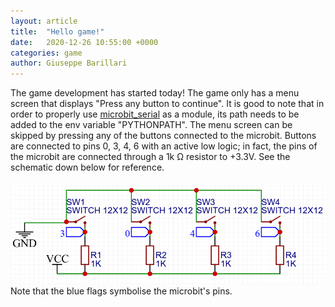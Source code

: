 ```yaml
---
layout: article
title:  "Hello game!"
date:   2020-12-26 10:55:00 +0000
categories: game
author: Giuseppe Barillari
---
```

The game development has started today! The game only has a menu screen that displays "Press any button to continue". It is good to note that in order to properly use [microbit_serial][serial] as a module, its path needs to be added to the env variable "PYTHONPATH". The menu screen can be skipped by pressing any of the buttons connected to the microbit. Buttons are connected to pins 0, 3, 4, 6 with an active low logic; in fact, the pins of the microbit are connected through a 1k Ω resistor to +3.3V. See the schematic down below for reference.
<br>
<br>
![alt text](/res/buttons-schematic.png "Schematic")
<br>
Note that the blue flags symbolise the microbit's pins.

[serial]: https://github.com/Micro-bit-final-project/microbit_serial/
